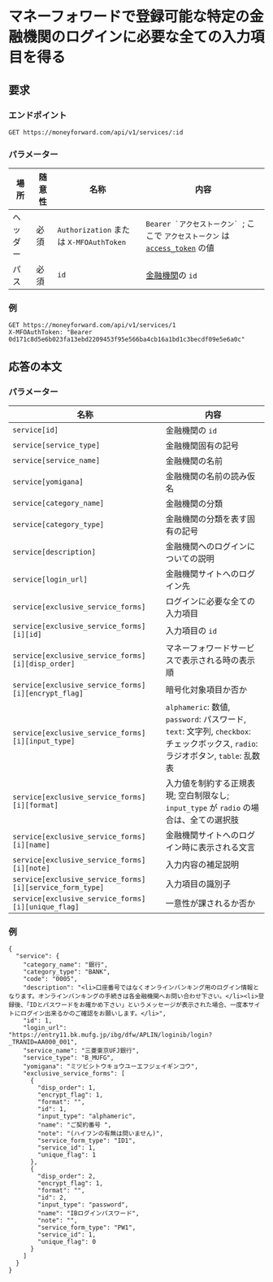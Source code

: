 # マネーフォワードで登録可能な特定の金融機関のログインに必要な全ての入力項目を得る

## 要求

### エンドポイント

```
GET https://moneyforward.com/api/v1/services/:id
```

### パラメーター

場所 | 随意性 | 名称 | 内容
---- | ---- | ---- | ---
ヘッダー | 必須 | `Authorization` または `X-MFOAuthToken` | ```Bearer `アクセストークン` ```; ここで `アクセストークン` は [`access_token`](token.md) の値
パス| 必須 | `id` | [金融機関](services_index.md)の `id`

### 例

```
GET https://moneyforward.com/api/v1/services/1
X-MFOAuthToken: "Bearer 0d171c8d5e6b023fa13ebd2209453f95e566ba4cb16a1bd1c3becdf09e5e6a0c"
```

## 応答の本文

### パラメーター

名称 | 内容
---- | ---
`service[id]` | 金融機関の `id`
`service[service_type]` | 金融機関固有の記号
`service[service_name]` | 金融機関の名前
`service[yomigana]` | 金融機関の名前の読み仮名
`service[category_name]` | 金融機関の分類
`service[category_type]` | 金融機関の分類を表す固有の記号
`service[description]` | 金融機関へのログインについての説明
`service[login_url]` | 金融機関サイトへのログイン先
`service[exclusive_service_forms]` | ログインに必要な全ての入力項目
`service[exclusive_service_forms][i][id]` | 入力項目の `id`
`service[exclusive_service_forms][i][disp_order]` | マネーフォワードサービスで表示される時の表示順
`service[exclusive_service_forms][i][encrypt_flag]` | 暗号化対象項目か否か
`service[exclusive_service_forms][i][input_type]` | `alphameric`: 数値, `password`: パスワード, `text`: 文字列, `checkbox`: チェックボックス, `radio`: ラジオボタン, `table`: 乱数表
`service[exclusive_service_forms][i][format]` | 入力値を制約する正規表現; 空白制限なし; `input_type` が `radio` の場合は、全ての選択肢
`service[exclusive_service_forms][i][name]` | 金融機関サイトへのログイン時に表示される文言
`service[exclusive_service_forms][i][note]` | 入力内容の補足説明
`service[exclusive_service_forms][i][service_form_type]` | 入力項目の識別子
`service[exclusive_service_forms][i][unique_flag]` | 一意性が課されるか否か

### 例

```
{
  "service": {
    "category_name": "銀行",
    "category_type": "BANK",
    "code": "0005",
    "description": "<li>口座番号ではなくオンラインバンキング用のログイン情報となります。オンラインバンキングの手続きは各金融機関へお問い合わせ下さい。</li><li>登録後、「IDとパスワードをお確かめ下さい」というメッセージが表示された場合、一度本サイトにログイン出来るかのご確認をお願いします。</li>",
    "id": 1,
    "login_url": "https://entry11.bk.mufg.jp/ibg/dfw/APLIN/loginib/login?_TRANID=AA000_001",
    "service_name": "三菱東京UFJ銀行",
    "service_type": "B_MUFG",
    "yomigana": "ミツビシトウキョウユーエフジェイギンコウ",
    "exclusive_service_forms": [
      {
        "disp_order": 1,
        "encrypt_flag": 1,
        "format": "",
        "id": 1,
        "input_type": "alphameric",
        "name": "ご契約番号 ",
        "note": "(ハイフンの有無は問いません)",
        "service_form_type": "ID1",
        "service_id": 1,
        "unique_flag": 1
      },
      {
        "disp_order": 2,
        "encrypt_flag": 1,
        "format": "",
        "id": 2,
        "input_type": "password",
        "name": "IBログインパスワード",
        "note": "",
        "service_form_type": "PW1",
        "service_id": 1,
        "unique_flag": 0
      }
    ]
  }
}
```
